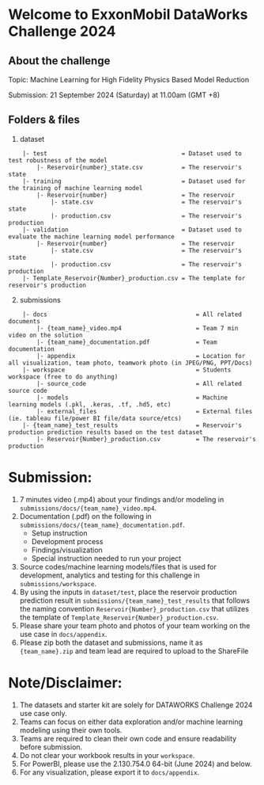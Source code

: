 # Welcome to ExxonMobil DataWorks Challenge 2024

## About the challenge
Topic: Machine Learning for High Fidelity Physics Based Model Reduction

Submission: 21 September 2024 (Saturday) at 11.00am (GMT +8)

## Folders & files
1. dataset 
```
    |- test                                      = Dataset used to test robustness of the model 
        |- Reservoir{number}_state.csv           = The reservoir's state 
    |- training                                  = Dataset used for the training of machine learning model 
        |- Reservoir{number}                     = The reservoir 
            |- state.csv                         = The reservoir's state 
            |- production.csv                    = The reservoir's production 
    |- validation                                = Dataset used to evaluate the machine learning model performance 
        |- Reservoir{number}                     = The reservoir 
            |- state.csv                         = The reservoir's state 
            |- production.csv                    = The reservoir's production 
    |- Template_Reservoir{Number}_production.csv = The template for reservoir's production 
```
2. submissions 
```
    |- docs                                          = All related documents
        |- {team_name}_video.mp4                     = Team 7 min video on the solution
        |- {team_name}_documentation.pdf             = Team documentation
        |- appendix                                  = Location for all visualization, team photo, teamwork photo (in JPEG/PNG, PPT/Docs)
    |- workspace                                     = Students workspace (free to do anything)
        |- source_code                               = All related source code
        |- models                                    = Machine learning models (.pkl, .keras, .tf, .hd5, etc)
        |- external_files                            = External files (ie. tableau file/power BI file/data source/etcs) 
    |- {team_name}_test_results                      = Reservoir's production prediction results based on the test dataset 
        |- Reservoir{Number}_production.csv          = The reservoir's production 
```

# Submission:
1. 7 minutes video (.mp4) about your findings and/or modeling in `submissions/docs/{team_name}_video.mp4`.
2. Documentation (.pdf) on the following in `submissions/docs/{team_name}_documentation.pdf`.
    - Setup instruction
    - Development process
    - Findings/visualization
    - Special instruction needed to run your project
3. Source codes/machine learning models/files that is used for development, analytics and testing for this challenge in `submissions/workspace`.
4. By using the inputs in `dataset/test`, place the reservoir production prediction result in `submissions/{team_name}_test_results` that follows the naming convention `Reservoir{Number}_production.csv` that utilizes the template of `Template_Reservoir{Number}_production.csv`.
5. Please share your team photo and photos of your team working on the use case in `docs/appendix`.
6. Please zip both the dataset and submissions, name it as `{team_name}.zip` and team lead are required to upload to the ShareFile

# Note/Disclaimer: 
1. The datasets and starter kit are solely for DATAWORKS Challenge 2024 use case only.
2. Teams can focus on either data exploration and/or machine learning modeling using their own tools.
3. Teams are required to clean their own code and ensure readability before submission.
4. Do not clear your workbook results in your `workspace`. 
5. For PowerBI, please use the 2.130.754.0 64-bit (June 2024) and below.
6. For any visualization, please export it to `docs/appendix`.
